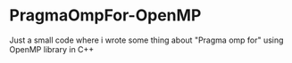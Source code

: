 # PragmaOmpFor-OpenMP
Just a small code where i wrote some thing about "Pragma omp for" using OpenMP library in C++
